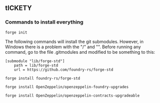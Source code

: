 ## tICKETY

### Commands to install everything

```shell
forge init
```

The following commands will install the git submodules. However, in Windows there is a problem with the "/" and "\". Before running any command, go to the file .gitmodules and modified to be something to this:

```
[submodule "lib/forge-std"]
	path = lib/forge-std
	url = https://github.com/foundry-rs/forge-std
```

```shell
forge install foundry-rs/forge-std
```

```shell
forge install OpenZeppelin/openzeppelin-foundry-upgrades
```

```shell
forge install OpenZeppelin/openzeppelin-contracts-upgradeable
```